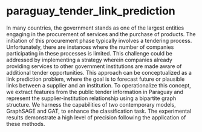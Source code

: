 # paraguay_tender_link_prediction

In many countries, the government stands as one of the largest entities engaging
in the procurement of services and the purchase of products. The initiation of this
procurement phase typically involves a tendering process. Unfortunately, there
are instances where the number of companies participating in these processes is
limited. This challenge could be addressed by implementing a strategy wherein
companies already providing services to other government institutions are made
aware of additional tender opportunities. This approach can be conceptualized
as a link prediction problem, where the goal is to forecast future or plausible
links between a supplier and an institution. To operationalize this concept, we
extract features from the public tender information in Paraguay and represent the
supplier-institution relationship using a bipartite graph structure. We harness the
capabilities of two contemporary models, GraphSAGE and GAT, to enhance the
classification task. The experimental results demonstrate a high level of precision
following the application of these methods.
